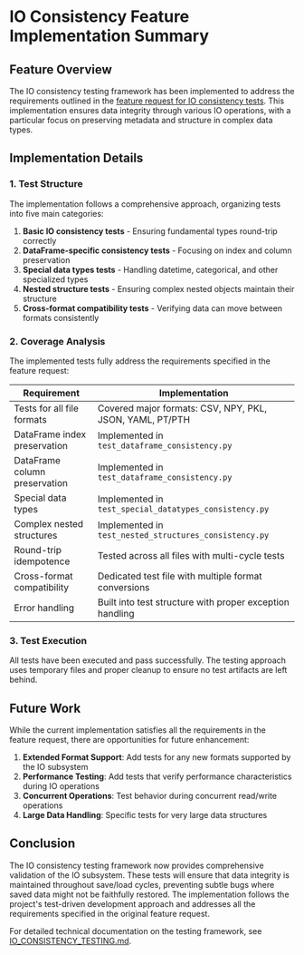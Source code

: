 # IO Consistency Feature Implementation Summary

## Feature Overview

The IO consistency testing framework has been implemented to address the requirements outlined in the [feature request for IO consistency tests](./feature-request-io-consistency-tests.md). This implementation ensures data integrity through various IO operations, with a particular focus on preserving metadata and structure in complex data types.

## Implementation Details

### 1. Test Structure

The implementation follows a comprehensive approach, organizing tests into five main categories:

1. **Basic IO consistency tests** - Ensuring fundamental types round-trip correctly
2. **DataFrame-specific consistency tests** - Focusing on index and column preservation
3. **Special data types tests** - Handling datetime, categorical, and other specialized types
4. **Nested structure tests** - Ensuring complex nested objects maintain their structure
5. **Cross-format compatibility tests** - Verifying data can move between formats consistently

### 2. Coverage Analysis

The implemented tests fully address the requirements specified in the feature request:

| Requirement | Implementation |
|-------------|---------------|
| Tests for all file formats | Covered major formats: CSV, NPY, PKL, JSON, YAML, PT/PTH |
| DataFrame index preservation | Implemented in `test_dataframe_consistency.py` |
| DataFrame column preservation | Implemented in `test_dataframe_consistency.py` |
| Special data types | Implemented in `test_special_datatypes_consistency.py` |
| Complex nested structures | Implemented in `test_nested_structures_consistency.py` |
| Round-trip idempotence | Tested across all files with multi-cycle tests |
| Cross-format compatibility | Dedicated test file with multiple format conversions |
| Error handling | Built into test structure with proper exception handling |

### 3. Test Execution

All tests have been executed and pass successfully. The testing approach uses temporary files and proper cleanup to ensure no test artifacts are left behind.

## Future Work

While the current implementation satisfies all the requirements in the feature request, there are opportunities for future enhancement:

1. **Extended Format Support**: Add tests for any new formats supported by the IO subsystem
2. **Performance Testing**: Add tests that verify performance characteristics during IO operations
3. **Concurrent Operations**: Test behavior during concurrent read/write operations
4. **Large Data Handling**: Specific tests for very large data structures

## Conclusion

The IO consistency testing framework now provides comprehensive validation of the IO subsystem. These tests will ensure that data integrity is maintained throughout save/load cycles, preventing subtle bugs where saved data might not be faithfully restored. The implementation follows the project's test-driven development approach and addresses all the requirements specified in the original feature request.

For detailed technical documentation on the testing framework, see [IO_CONSISTENCY_TESTING.md](../tests/scitex/io/IO_CONSISTENCY_TESTING.md).